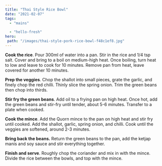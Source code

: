 ```yaml
---
title: "Thai Style Rice Bowl"
date: "2021-02-07"
tags: 
  - "mains"
 
  - "hello-fresh"
hero: 
 path: "/images/thai-style-pork-rice-bowl-f48c1ef8.jpg"
---
```


**Cook the rice**. Pour 300ml of water into a pan. Stir in the rice and 1/4 tsp salt. Cover and bring to a boil on medium-high heat. Once boiling, turn heat to low and leave to cook for 10 minutes. Remove pan from heat, leave covered for another 10 minutes.

**Prep the veggies**. Chop the shallot into small pieces, grate the garlic, and finely chop the red chilli. Thinly slice the spring onion. Trim the green beans then chop into thirds.

**Stir fry the green beans**. Add oil to a frying pan on high heat. Once hot, add the green beans and stir-fry until tender, about 5-6 minutes. Transfer to a plate when cooked.

**Cook the mince**. Add the Quorn mince to the pan on high heat and stir fry until cooked. Add the shallot, garlic, spring onion, and chilli. Cook until the veggies are softened, around 2-3 minutes.

**Bring back the beans.** Return the green beans to the pan, add the ketjap manis and soy sauce and stir everything together.

**Finish and serve**. Roughly chop the coriander and mix in with the mince. Divide the rice between the bowls, and top with the mince.
